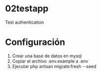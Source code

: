 # 02testapp
Test authentication
# Configuración
1. Crear una base de datos en mysql
2. Copiar el archivo .env.example a .env
3. Ejecutar php artisan migrate:fresh --seed